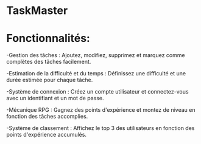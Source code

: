 # TaskMaster
# Fonctionnalités:

-Gestion des tâches : Ajoutez, modifiez, supprimez et marquez comme complètes des tâches facilement.

-Estimation de la difficulté et du temps : Définissez une difficulté et une durée estimée pour chaque tâche.

-Système de connexion : Créez un compte utilisateur et connectez-vous avec un identifiant et un mot de passe.

-Mécanique RPG : Gagnez des points d'expérience et montez de niveau en fonction des tâches accomplies.

-Système de classement : Affichez le top 3 des utilisateurs en fonction des points d'expérience accumulés.
